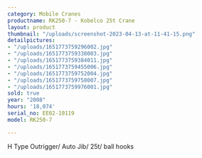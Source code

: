 ```yaml
---
category: Mobile Cranes
productname: RK250-7 - Kobelco 25t Crane
layout: product
thumbnail: "/uploads/screenshot-2023-04-13-at-11-41-15.png"
detailpictures:
- "/uploads/1651773759296002.jpg"
- "/uploads/1651773759338003.jpg"
- "/uploads/1651773759384011.jpg"
- "/uploads/1651773759455006.jpg"
- "/uploads/1651773759752004.jpg"
- "/uploads/1651773759758007.jpg"
- "/uploads/1651773759976001.jpg"
sold: true
year: "2008"
hours: '18,074'
serial_no: EE02-10119
model: RK250-7

---
```

H Type Outrigger/ Auto Jib/ 25t/ ball hooks